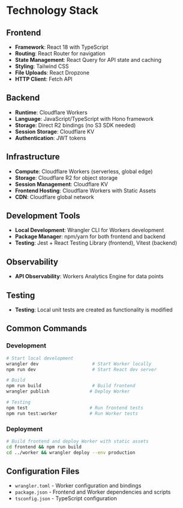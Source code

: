 # Technology Stack

## Frontend
- **Framework**: React 18 with TypeScript
- **Routing**: React Router for navigation
- **State Management**: React Query for API state and caching
- **Styling**: Tailwind CSS
- **File Uploads**: React Dropzone
- **HTTP Client**: Fetch API

## Backend
- **Runtime**: Cloudflare Workers
- **Language**: JavaScript/TypeScript with Hono framework
- **Storage**: Direct R2 bindings (no S3 SDK needed)
- **Session Storage**: Cloudflare KV
- **Authentication**: JWT tokens

## Infrastructure
- **Compute**: Cloudflare Workers (serverless, global edge)
- **Storage**: Cloudflare R2 for object storage
- **Session Management**: Cloudflare KV
- **Frontend Hosting**: Cloudflare Workers with Static Assets
- **CDN**: Cloudflare global network

## Development Tools
- **Local Development**: Wrangler CLI for Workers development
- **Package Manager**: npm/yarn for both frontend and backend
- **Testing**: Jest + React Testing Library (frontend), Vitest (backend)

## Observability
- **API Observability**: Workers Analytics Engine for data points

## Testing
- **Testing**: Local unit tests are created as functionality is modified

## Common Commands

### Development
```bash
# Start local development
wrangler dev                    # Start Worker locally
npm run dev                     # Start React dev server

# Build
npm run build                   # Build frontend
wrangler publish               # Deploy Worker

# Testing
npm test                       # Run frontend tests
npm run test:worker            # Run Worker tests
```

### Deployment
```bash
# Build frontend and deploy Worker with static assets
cd frontend && npm run build
cd ../worker && wrangler deploy --env production
```

## Configuration Files
- `wrangler.toml` - Worker configuration and bindings
- `package.json` - Frontend and Worker dependencies and scripts
- `tsconfig.json` - TypeScript configuration